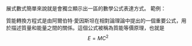展式數式簡單來說就是會獨立顯示出一區的數學公式表達方式。
範例：

質能轉換方程式是由阿爾伯特·愛因斯坦在相對論理論中提出的一個重要公式，用於描述質量和能量之間的關係。這個公式被稱為質能等價原理，也就是
$$
E=MC^2
$$

